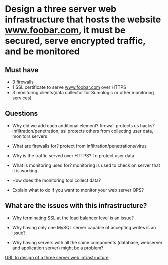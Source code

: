 # Design a three server web infrastructure that hosts the website www.foobar.com, it must be secured, serve encrypted traffic, and be monitored

## Must have
* 3 firewalls
* 1 SSL certificate to serve www.foobar.com over HTTPS
* 3 monitoring clients(data collector for Sumologic or other monitoring services)

## Questions

* Why did we add each additional element?
    firewall protects us hacks?infiltration/penetration, ssl protects others from collecting user data, monitors servers
* What are firewalls for?
    protect from infiltration/penetrations/virus
* Why is the traffic served over HTTPS?
    To protect user data
* What is monitoring used for?
    monitoring is used to check on server that it is working
* How does the monitoring tool collect data?

* Explain what to do if you want to monitor your web server QPS?
    

## What are the issues with this infrastructure?

* Why terminating SSL at the load balancer level is an issue?

* Why having only one MySQL server capable of accepting writes is an issue?

* Why having servers with all the same components (database, webserver and application server) might be a problem?


[URL to design of a three server web infrastructure](https://imgur.com/a/U594TaV)

